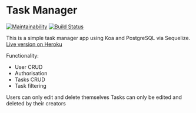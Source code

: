 # Task Manager

[![Maintainability](https://api.codeclimate.com/v1/badges/1106f4f3f668f1f4eb3a/maintainability)](https://codeclimate.com/github/aenglisc/project-lvl4-s119/maintainability)
[![Build Status](https://travis-ci.org/aenglisc/project-lvl4-s119.svg?branch=master)](https://travis-ci.org/aenglisc/project-lvl4-s119)

This is a simple task manager app using Koa and PostgreSQL via Sequelize.
[Live version on Heroku](https://task-manager-by-roman.herokuapp.com)

Functionality:
- User CRUD
- Authorisation
- Tasks CRUD
- Task filtering

Users can only edit and delete themselves
Tasks can only be edited and deleted by their creators
